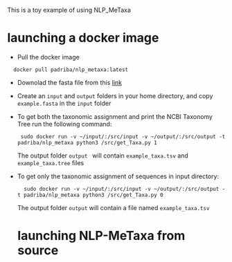 This is a toy example of using NLP_MeTaxa

# launching a docker image

- Pull the docker image
```
  docker pull padriba/nlp_metaxa:latest
```
- Downolad the fasta file from this  [link](https://dl.dropbox.com/s/yfkrlns8qw9n788/example.fasta?dl=1)
- Create an ```input``` and ```output``` folders in your home directory, and copy ```example.fasta``` in the ```input``` folder

- To get both the taxonomic assignment and print the  NCBI Taxonomy Tree run the following command: 
  ```
   sudo docker run -v ~/input/:/src/input -v ~/output/:/src/output -t padriba/nlp_metaxa python3 /src/get_Taxa.py 1
  ```
  The output folder ```output ``` will contain ```example_taxa.tsv``` and ```example_taxa.tree``` files

- To get only the taxonomic assignment of sequences in input directory:
  ```
    sudo docker run -v ~/input/:/src/input -v ~/output/:/src/output -t padriba/nlp_metaxa python3 /src/get_Taxa.py 0
  ```
  The output folder ```output``` will contain a file named ```example_taxa.tsv```
  
  # launching NLP-MeTaxa from source
  
